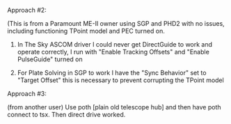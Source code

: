 Approach #2: 

(This is from a Paramount ME-II owner using SGP and PHD2 with no issues, including functioning TPoint model and PEC turned on.

1.  In The Sky ASCOM driver I could never get DirectGuide to work and operate correctly, I run with "Enable Tracking Offsets" and "Enable PulseGuide" turned on

2.  For Plate Solving in SGP to work I have the "Sync Behavior" set to "Target Offset" this is necessary to prevent corrupting the TPoint model


Approach #3:

(from another user) Use poth [plain old telescope hub] and then have poth connect to tsx.  Then direct drive worked.
